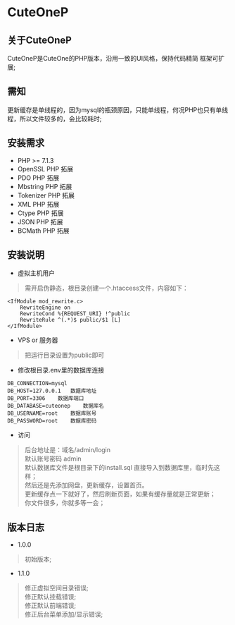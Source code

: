 # CuteOneP

## 关于CuteOneP
CuteOneP是CuteOne的PHP版本，沿用一致的UI风格，保持代码精简 框架可扩展;

## 需知
更新缓存是单线程的，因为mysql的瓶颈原因，只能单线程，何况PHP也只有单线程，所以文件较多的，会比较耗时;


## 安装需求
* PHP >= 7.1.3
* OpenSSL PHP 拓展
* PDO PHP 拓展
* Mbstring PHP 拓展
* Tokenizer PHP 拓展
* XML PHP 拓展
* Ctype PHP 拓展
* JSON PHP 拓展
* BCMath PHP 拓展

## 安装说明
* 虚拟主机用户
> 需开启伪静态，根目录创建一个.htaccess文件，内容如下：  
```
<IfModule mod_rewrite.c> 
    RewriteEngine on 
    RewriteCond %{REQUEST_URI} !^public 
    RewriteRule ^(.*)$ public/$1 [L] 
</IfModule> 
```
* VPS or 服务器
> 把运行目录设置为public即可

* 修改根目录.env里的数据库连接
```
DB_CONNECTION=mysql
DB_HOST=127.0.0.1	数据库地址
DB_PORT=3306	数据库端口
DB_DATABASE=cuteonep	数据库名
DB_USERNAME=root	数据库账号
DB_PASSWORD=root	数据库密码
```

* 访问
> 后台地址是：域名/admin/login  
  默认账号密码 admin  
  默认数据库文件是根目录下的install.sql  直接导入到数据库里，临时先这样；  
  然后还是先添加网盘，更新缓存，设置首页。  
  更新缓存点一下就好了，然后刷新页面，如果有缓存量就是正常更新；  
  你文件很多，你就多等一会；  



## 版本日志
* 1.0.0
> 初始版本;
* 1.1.0
> 修正虚拟空间目录错误;  
> 修正默认挂载错误;  
> 修正默认前端错误;  
> 修正后台菜单添加/显示错误;  